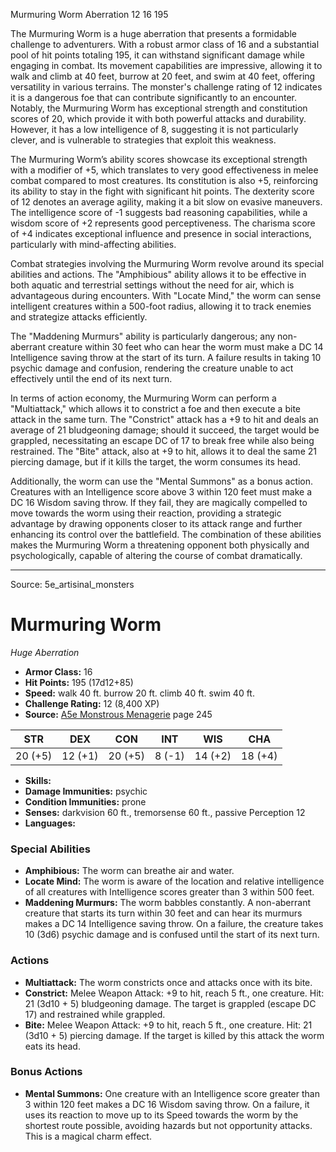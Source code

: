 <MonsterName/>Murmuring Worm</MonsterName>
<CreatureType/>Aberration</CreatureType>
<CR/>12</CR>
<AC/>16</AC>
<HP/>195</HP>
<summary>The Murmuring Worm is a huge aberration that presents a formidable challenge to adventurers. With a robust armor class of 16 and a substantial pool of hit points totaling 195, it can withstand significant damage while engaging in combat. Its movement capabilities are impressive, allowing it to walk and climb at 40 feet, burrow at 20 feet, and swim at 40 feet, offering versatility in various terrains. The monster's challenge rating of 12 indicates it is a dangerous foe that can contribute significantly to an encounter. Notably, the Murmuring Worm has exceptional strength and constitution scores of 20, which provide it with both powerful attacks and durability. However, it has a low intelligence of 8, suggesting it is not particularly clever, and is vulnerable to strategies that exploit this weakness.</summary>

<detail>

The Murmuring Worm’s ability scores showcase its exceptional strength with a modifier of +5, which translates to very good effectiveness in melee combat compared to most creatures. Its constitution is also +5, reinforcing its ability to stay in the fight with significant hit points. The dexterity score of 12 denotes an average agility, making it a bit slow on evasive maneuvers. The intelligence score of -1 suggests bad reasoning capabilities, while a wisdom score of +2 represents good perceptiveness. The charisma score of +4 indicates exceptional influence and presence in social interactions, particularly with mind-affecting abilities.

Combat strategies involving the Murmuring Worm revolve around its special abilities and actions. The "Amphibious" ability allows it to be effective in both aquatic and terrestrial settings without the need for air, which is advantageous during encounters. With "Locate Mind," the worm can sense intelligent creatures within a 500-foot radius, allowing it to track enemies and strategize attacks efficiently. 

The "Maddening Murmurs" ability is particularly dangerous; any non-aberrant creature within 30 feet who can hear the worm must make a DC 14 Intelligence saving throw at the start of its turn. A failure results in taking 10 psychic damage and confusion, rendering the creature unable to act effectively until the end of its next turn. 

In terms of action economy, the Murmuring Worm can perform a "Multiattack," which allows it to constrict a foe and then execute a bite attack in the same turn. The "Constrict" attack has a +9 to hit and deals an average of 21 bludgeoning damage; should it succeed, the target would be grappled, necessitating an escape DC of 17 to break free while also being restrained. The "Bite" attack, also at +9 to hit, allows it to deal the same 21 piercing damage, but if it kills the target, the worm consumes its head.

Additionally, the worm can use the "Mental Summons" as a bonus action. Creatures with an Intelligence score above 3 within 120 feet must make a DC 16 Wisdom saving throw. If they fail, they are magically compelled to move towards the worm using their reaction, providing a strategic advantage by drawing opponents closer to its attack range and further enhancing its control over the battlefield. The combination of these abilities makes the Murmuring Worm a threatening opponent both physically and psychologically, capable of altering the course of combat dramatically.</detail>



---

Source: 5e_artisinal_monsters

# Murmuring Worm

*Huge* *Aberration*

- **Armor Class:** 16
- **Hit Points:** 195 (17d12+85)
- **Speed:** walk 40 ft. burrow 20 ft. climb 40 ft. swim 40 ft.
- **Challenge Rating:** 12 (8,400 XP)
- **Source:** [A5e Monstrous Menagerie](https://enpublishingrpg.com/products/level-up-monstrous-menagerie-a5e) page 245

| STR | DEX | CON | INT | WIS | CHA |
| --- | --- | --- | --- | --- | --- |
| 20 (+5) | 12 (+1) | 20 (+5) | 8 (-1) | 14 (+2) | 18 (+4) |

- **Skills:** 
- **Damage Immunities:** psychic
- **Condition Immunities:** prone
- **Senses:** darkvision 60 ft., tremorsense 60 ft., passive Perception 12
- **Languages:** 

### Special Abilities

- **Amphibious:** The worm can breathe air and water.
- **Locate Mind:** The worm is aware of the location and relative intelligence of all creatures with Intelligence scores greater than 3 within 500 feet.
- **Maddening Murmurs:** The worm babbles constantly. A non-aberrant creature that starts its turn within 30 feet and can hear its murmurs makes a DC 14 Intelligence saving throw. On a failure, the creature takes 10 (3d6) psychic damage and is confused until the start of its next turn.

### Actions

- **Multiattack:** The worm constricts once and attacks once with its bite.
- **Constrict:** Melee Weapon Attack: +9 to hit, reach 5 ft., one creature. Hit: 21 (3d10 + 5) bludgeoning damage. The target is grappled (escape DC 17) and restrained while grappled.
- **Bite:** Melee Weapon Attack: +9 to hit, reach 5 ft., one creature. Hit: 21 (3d10 + 5) piercing damage. If the target is killed by this attack  the worm eats its head.

### Bonus Actions

- **Mental Summons:** One creature with an Intelligence score greater than 3 within 120 feet makes a DC 16 Wisdom saving throw. On a failure, it uses its reaction to move up to its Speed towards the worm by the shortest route possible, avoiding hazards but not opportunity attacks. This is a magical charm effect.





